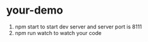 # your-demo

1. npm start to start dev server and server port is 8111
2. npm run watch to watch your code
